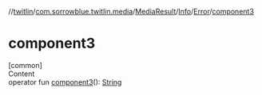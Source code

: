 //[twitlin](../../../../index.md)/[com.sorrowblue.twitlin.media](../../../index.md)/[MediaResult](../../index.md)/[Info](../index.md)/[Error](index.md)/[component3](component3.md)



# component3  
[common]  
Content  
operator fun [component3](component3.md)(): [String](https://kotlinlang.org/api/latest/jvm/stdlib/kotlin/-string/index.html)  



